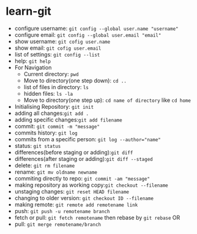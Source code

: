 # learn-git
+ configure username: `git config --global user.name "username"`
+ configure email: `git config --global user.email "email"`
+ show username:  `git cofig user.name`
+ show email:  `git cofig user.email`
+ list of settings: `git config --list`
+ help: `git help`
+ For Navigation
  - Current directory: `pwd`
  - Move to directory(one step down): `cd ..`
  - list of files in directory: `ls`
  - hidden files: `ls -la`
  - Move to directory(one step up): `cd name of directory` like `cd home`
+ Initialising Repository: `git init`
+ adding all changes:`git add .`
+ adding specific changes:`git add filename`
+ commit: `git commit -m "message"`
+ commits history: `git log`
+ commits from a specific person: `git log --author="name"`
+ status: `git status`
+ differences(before staging or adding):`git diff`
+ differences(after staging or adding):`git diff --staged`
+ delete: `git rm filename`
+ rename: `git mv oldname newname`
+ commiting directly to repo: `git commit -am "message"`
+ making repository as working copy:`git checkout --filename`
+ unstaging changes: `git reset HEAD filename`
+ changing to older version: `git checkout ID --filename`
+ making remote: `git remote add remotename link`
+ push: `git push -u remotename branch`
+ fetch or pull: `git fetch remotename` then rebase by `git rebase`
OR
+ pull: `git merge remotename/branch`
